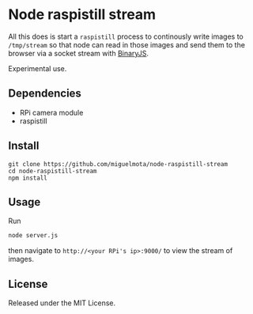 # Node raspistill stream

All this does is start a `raspistill` process to continously write images to `/tmp/stream` so that node can read in those images and send them to the browser via a socket stream with [BinaryJS](https://github.com/binaryjs/binaryjs).

Experimental use.

## Dependencies

- RPi camera module
- raspistill

## Install

```
git clone https://github.com/miguelmota/node-raspistill-stream
cd node-raspistill-stream
npm install
```

## Usage

Run

```bash
node server.js
```

then navigate to `http://<your RPi's ip>:9000/` to view the stream of images.

## License

Released under the MIT License.
